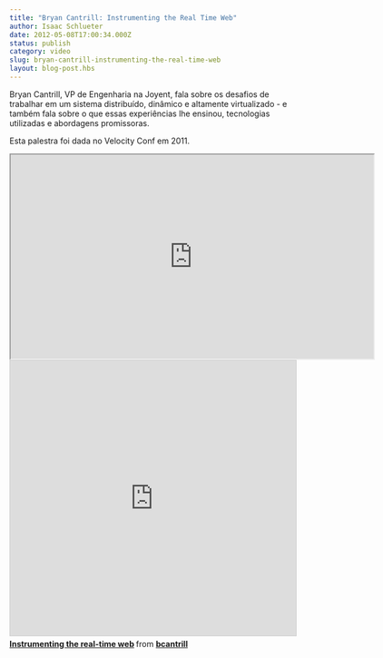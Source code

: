 ```yaml
---
title: "Bryan Cantrill: Instrumenting the Real Time Web"
author: Isaac Schlueter
date: 2012-05-08T17:00:34.000Z
status: publish
category: video
slug: bryan-cantrill-instrumenting-the-real-time-web
layout: blog-post.hbs
---
```


Bryan Cantrill, VP de Engenharia na Joyent, fala sobre os desafios de trabalhar em um sistema distribuído, dinâmico e altamente virtualizado - e também fala sobre o que essas experiências lhe ensinou, tecnologias utilizadas e abordagens promissoras.

Esta palestra foi dada no Velocity Conf em 2011.

<iframe width="640" height="360" src="https://www.youtube.com/embed/F5jCXdTYJYc" allowfullscreen></iframe>

<iframe src="https://slideshare.net/slideshow/embed_code/key/DVu5NQDhPXN709" width="595" height="485" style="border:1px solid #ccc; border-width:1px; margin-bottom:5px; max-width: 100%;" allowfullscreen> </iframe> <div style="margin-bottom:5px"> <strong> <a href="https://slideshare.net/bcantrill/instrumenting-the-realtime-web" title="Instrumenting the real-time web" rel="noopener" target="_blank">Instrumenting the real-time web</a> </strong> from <strong><a href="//www.slideshare.net/bcantrill" rel="noopener" target="_blank">bcantrill</a></strong> </div>
